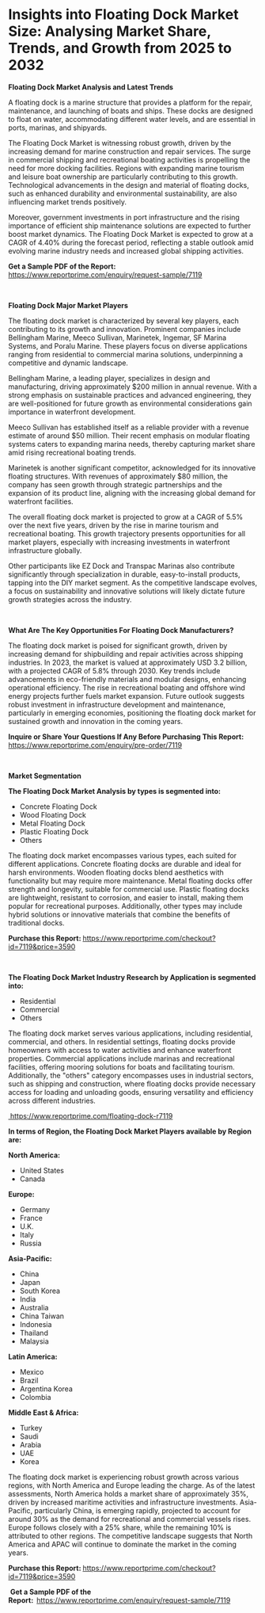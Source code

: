 <p><h1>Insights into Floating Dock Market Size: Analysing Market Share, Trends, and Growth from 2025 to 2032</h1></p><p><strong>Floating Dock Market Analysis and Latest Trends</strong></p>
<p><p>A floating dock is a marine structure that provides a platform for the repair, maintenance, and launching of boats and ships. These docks are designed to float on water, accommodating different water levels, and are essential in ports, marinas, and shipyards.</p><p>The Floating Dock Market is witnessing robust growth, driven by the increasing demand for marine construction and repair services. The surge in commercial shipping and recreational boating activities is propelling the need for more docking facilities. Regions with expanding marine tourism and leisure boat ownership are particularly contributing to this growth. Technological advancements in the design and material of floating docks, such as enhanced durability and environmental sustainability, are also influencing market trends positively.</p><p>Moreover, government investments in port infrastructure and the rising importance of efficient ship maintenance solutions are expected to further boost market dynamics. The Floating Dock Market is expected to grow at a CAGR of 4.40% during the forecast period, reflecting a stable outlook amid evolving marine industry needs and increased global shipping activities.</p></p>
<p><strong>Get a Sample PDF of the Report:&nbsp;</strong> <a href="https://www.reportprime.com/enquiry/request-sample/7119?utm_campaign=4540&utm_medium=2&utm_source=Github&utm_content=ia&utm_term=18052025&utm_id=floating-dock">https://www.reportprime.com/enquiry/request-sample/7119</a></p>
<p>&nbsp;</p>
<p><strong>Floating Dock Major Market Players</strong></p>
<p><p>The floating dock market is characterized by several key players, each contributing to its growth and innovation. Prominent companies include Bellingham Marine, Meeco Sullivan, Marinetek, Ingemar, SF Marina Systems, and Poralu Marine. These players focus on diverse applications ranging from residential to commercial marina solutions, underpinning a competitive and dynamic landscape.</p><p>Bellingham Marine, a leading player, specializes in design and manufacturing, driving approximately $200 million in annual revenue. With a strong emphasis on sustainable practices and advanced engineering, they are well-positioned for future growth as environmental considerations gain importance in waterfront development.</p><p>Meeco Sullivan has established itself as a reliable provider with a revenue estimate of around $50 million. Their recent emphasis on modular floating systems caters to expanding marina needs, thereby capturing market share amid rising recreational boating trends.</p><p>Marinetek is another significant competitor, acknowledged for its innovative floating structures. With revenues of approximately $80 million, the company has seen growth through strategic partnerships and the expansion of its product line, aligning with the increasing global demand for waterfront facilities.</p><p>The overall floating dock market is projected to grow at a CAGR of 5.5% over the next five years, driven by the rise in marine tourism and recreational boating. This growth trajectory presents opportunities for all market players, especially with increasing investments in waterfront infrastructure globally.</p><p>Other participants like EZ Dock and Transpac Marinas also contribute significantly through specialization in durable, easy-to-install products, tapping into the DIY market segment. As the competitive landscape evolves, a focus on sustainability and innovative solutions will likely dictate future growth strategies across the industry.</p></p>
<p>&nbsp;</p>
<p><strong>What Are The Key Opportunities For Floating Dock Manufacturers?</strong></p>
<p><p>The floating dock market is poised for significant growth, driven by increasing demand for shipbuilding and repair activities across shipping industries. In 2023, the market is valued at approximately USD 3.2 billion, with a projected CAGR of 5.8% through 2030. Key trends include advancements in eco-friendly materials and modular designs, enhancing operational efficiency. The rise in recreational boating and offshore wind energy projects further fuels market expansion. Future outlook suggests robust investment in infrastructure development and maintenance, particularly in emerging economies, positioning the floating dock market for sustained growth and innovation in the coming years.</p></p>
<p><strong>Inquire or Share Your Questions If Any Before Purchasing This Report:</strong> <a href="https://www.reportprime.com/enquiry/pre-order/7119?utm_campaign=4540&utm_medium=2&utm_source=Github&utm_content=ia&utm_term=18052025&utm_id=floating-dock">https://www.reportprime.com/enquiry/pre-order/7119</a></p>
<p>&nbsp;</p>
<p><strong>Market Segmentation</strong></p>
<p><strong>The Floating Dock Market Analysis by types is segmented into:</strong></p>
<p><ul><li>Concrete Floating Dock</li><li>Wood Floating Dock</li><li>Metal Floating Dock</li><li>Plastic Floating Dock</li><li>Others</li></ul></p>
<p><p>The floating dock market encompasses various types, each suited for different applications. Concrete floating docks are durable and ideal for harsh environments. Wooden floating docks blend aesthetics with functionality but may require more maintenance. Metal floating docks offer strength and longevity, suitable for commercial use. Plastic floating docks are lightweight, resistant to corrosion, and easier to install, making them popular for recreational purposes. Additionally, other types may include hybrid solutions or innovative materials that combine the benefits of traditional docks.</p></p>
<p><strong>Purchase this Report:&nbsp;</strong><a href="https://www.reportprime.com/checkout?id=7119&price=3590&utm_campaign=4540&utm_medium=2&utm_source=Github&utm_content=ia&utm_term=18052025&utm_id=floating-dock">https://www.reportprime.com/checkout?id=7119&price=3590</a></p>
<p>&nbsp;</p>
<p><strong>The Floating Dock Market Industry Research by Application is segmented into:</strong></p>
<p><ul><li>Residential</li><li>Commercial</li><li>Others</li></ul></p>
<p><p>The floating dock market serves various applications, including residential, commercial, and others. In residential settings, floating docks provide homeowners with access to water activities and enhance waterfront properties. Commercial applications include marinas and recreational facilities, offering mooring solutions for boats and facilitating tourism. Additionally, the "others" category encompasses uses in industrial sectors, such as shipping and construction, where floating docks provide necessary access for loading and unloading goods, ensuring versatility and efficiency across different industries.</p></p>
<p><a href="https://www.reportprime.com/floating-dock-r7119?utm_campaign=4540&utm_medium=2&utm_source=Github&utm_content=ia&utm_term=18052025&utm_id=floating-dock">&nbsp;https://www.reportprime.com/floating-dock-r7119</a></p>
<p><strong>In terms of Region, the Floating Dock Market Players available by Region are:</strong></p>
<p>
    <p> <strong> North America: </strong>
        <ul>
            <li>United States</li>
            <li>Canada</li>
        </ul>
        </p> 
    <p> <strong> Europe: </strong>
        <ul>
            <li>Germany</li>
            <li>France</li>
            <li>U.K.</li>
            <li>Italy</li>
            <li>Russia</li>
        </ul>
        </p> 
    <p> <strong> Asia-Pacific: </strong>
        <ul>
            <li>China</li>
            <li>Japan</li>
            <li>South Korea</li>
            <li>India</li>
            <li>Australia</li>
            <li>China Taiwan</li>
            <li>Indonesia</li>
            <li>Thailand</li>
            <li>Malaysia</li>
        </ul>
        </p> 
    <p> <strong> Latin America: </strong>
        <ul>
            <li>Mexico</li>
            <li>Brazil</li>
            <li>Argentina Korea</li>
            <li>Colombia</li>
        </ul>
        </p> 
    <p> <strong> Middle East & Africa: </strong>
        <ul>
            <li>Turkey</li>
            <li>Saudi</li>
            <li>Arabia</li>
            <li>UAE</li>
            <li>Korea</li>
        </ul>
    </p>
    </p>
<p><p>The floating dock market is experiencing robust growth across various regions, with North America and Europe leading the charge. As of the latest assessments, North America holds a market share of approximately 35%, driven by increased maritime activities and infrastructure investments. Asia-Pacific, particularly China, is emerging rapidly, projected to account for around 30% as the demand for recreational and commercial vessels rises. Europe follows closely with a 25% share, while the remaining 10% is attributed to other regions. The competitive landscape suggests that North America and APAC will continue to dominate the market in the coming years.</p></p>
<p><strong>Purchase this Report: </strong><a href="https://www.reportprime.com/checkout?id=7119&price=3590&utm_campaign=4540&utm_medium=2&utm_source=Github&utm_content=ia&utm_term=18052025&utm_id=floating-dock">https://www.reportprime.com/checkout?id=7119&price=3590</a></p>
<p>&nbsp;<strong>Get a Sample PDF of the Report:&nbsp;&nbsp;</strong><a href="https://www.reportprime.com/enquiry/request-sample/7119?utm_campaign=4540&utm_medium=2&utm_source=Github&utm_content=ia&utm_term=18052025&utm_id=floating-dock">https://www.reportprime.com/enquiry/request-sample/7119</a></p>
<p><strong></strong></p>
<p><p></p><p></p><p></p></p>